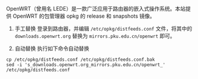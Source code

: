 OpenWRT（曾用名 LEDE）是一款广泛应用于路由器的嵌入式操作系统。本站提供 OpenWRT 的包管理器 opkg 的 release 和 snapshots 镜像。

1. 手工替换
登录到路由器，并编辑 `/etc/opkg/distfeeds.conf` 文件，将其中的 `downloads.openwrt.org` 替换为 `mirrors.pku.edu.cn/openwrt` 即可。

1. 自动替换
执行如下命令自动替换


```
cp /etc/opkg/distfeeds.conf /etc/opkg/distfeeds.conf.bak
sed -i 's_downloads.openwrt.org_mirrors.pku.edu.cn/openwrt_' /etc/opkg/distfeeds.conf
```